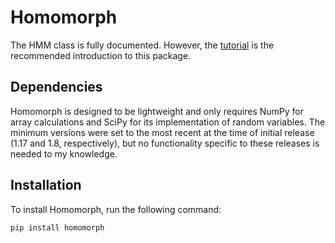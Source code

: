 # Homomorph
The HMM class is fully documented. However, the [tutorial]() is the recommended introduction to this package.

## Dependencies
Homomorph is designed to be lightweight and only requires NumPy for array calculations and SciPy for its implementation of random variables. The minimum versions were set to the most recent at the time of initial release (1.17 and 1.8, respectively), but no functionality specific to these releases is needed to my knowledge.

## Installation
To install Homomorph, run the following command:

```
pip install homomorph
```
